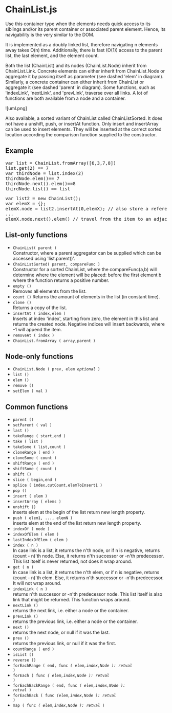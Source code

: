 ChainList.js
==========

Use this container type when the elements needs quick access to its siblings and/or its parent container or associated parent element. Hence, its navigability is the very similar to the DOM.

It is implemented as a doubly linked list, therefore navigating n elements away takes O(n) time. Additionally, there is fast (O(1)) access to the parent list, the last element, and the element count.

Both the list (ChainList) and its nodes (ChainList.Node) inherit from ChainList.Link. 
Concrete elements can either inherit from ChainList.Node or aggregate it by passing itself as parameter (see dashed 'elem' in diagram).
Similarly, a concrete container can either inherit from ChainList or aggregate it (see dashed 'parent' in diagram).
Some functions, such as 'indexLink', 'nextLink', and 'prevLink', traverse over all links.
A lot of functions are both available from a node and a container.

![uml.png]

Also available, a sorted variant of ChainList called ChainListSorted. It does not have a unshift, push, or insertAt function. Only insert and insertArray can be used to insert elements. They will be inserted at the correct sorted location according the comparison function supplied to the constructor.

Example
-------
<pre>
var list = ChainList.fromArray([6,3,7,8])
list.get(2) == 7
var thirdNode = list.index(2)  
thirdNode.elem()== 7  
thirdNode.next().elem()==8  
thirdNode.list() == list  
</pre>
<pre>
var list2 = new ChainList();  
var elemX = {};
elemX.node = list2.insertAt(0,elemX); // also store a reference to the node from within the elem object.  
...  
elemX.node.next().elem() // travel from the item to an adjacent item
</pre>

List-only functions
-------------------
* <code>ChainList( parent )</code>  
  Constructor, where a parent aggregator can be supplied which can be accessed using 'list.parent()'.
* <code>ChainListSorted( parent, compareFunc )</code>  
  Constructor for a sorted ChainList, where the compareFunc(a,b) will determine where the element will be placed: before the first element b where the function returns a positive number.
* <code>empty ()</code>  
  Removes all elements from the list.
* <code>count ()</code>
  Returns the amount of elements in the list (in constant time).
* <code>clone ()</code>  
  Returns a copy of the list.
* <code>insertAt ( index,elem )</code>  
  Inserts at index 'index', starting from zero, the element in this list and returns the created node. Negative indices will insert backwards, where -1 will append the item.
* <code>removeAt ( index )</code>
* <code>ChainList.fromArray ( array,parent )</code>

Node-only functions
-------------------
* <code>ChainList.Node ( prev, elem *optional* )</code>
* <code>list ()</code>
* <code>elem ()</code>
* <code>remove ()</code>
* <code>setElem ( val )</code>

Common functions
-------------------
* <code>parent ()</code>
* <code>setParent ( val )</code>
* <code>last ()</code>
* <code>takeRange ( start,end )</code>
* <code>take ( list )</code>
* <code>takeSome ( list,count )</code>
* <code>cloneRange ( end )</code>
* <code>cloneSome ( count )</code>
* <code>shiftRange ( end )</code>
* <code>shiftSome ( count )</code>
* <code>shift ()</code>
* <code>slice ( begin,end )</code>
* <code>splice ( index,cutCount,elemToInsert1 )</code>
* <code>pop ()</code>
* <code>insert ( elem )</code>
* <code>insertArray ( elems )</code>
* <code>unshift ()</code>  
	inserts elem at the begin of the list
	return new length property.	
* <code>push ( elem1, ..., elemN )</code>  
	inserts elem at the end of the list
	return new length property.
* <code>indexOf ( node )</code>
* <code>indexOfElem ( elem )</code>
* <code>lastIndexOfElem ( elem )</code>
* <code>index ( n )</code>  
	In case link is a list, it returns the n'th node, or if n is negative, returns (count - n)'th node.
	Else, it returns n'th successor or -n'th predecessor. This list itself is never returned, not does it wrap around.
* <code>get ( n )</code>  
	In case link is a list, it returns the n'th elem, or if n is negative, returns (count - n)'th elem.
	Else, it returns n'th successor or -n'th predecessor. 
	It will not wrap around.
* <code>indexLink ( n )</code>  
	returns n'th successor or -n'th predecessor node. This list itself is also link that might be returned. This function wraps around.
* <code>nextLink ()</code>  
	returns the next link, i.e. either a node or the container.
* <code>prevLink ()</code>  
	returns the previous link, i.e. either a node or the container.
* <code>next ()</code>  
	returns the next node, or null if it was the last.
* <code>prev ()</code>  
	returns the previous link, or null if it was the first.
* <code>countRange ( end )</code>
* <code>isList ()</code>
* <code>reverse ()</code>
* <code>forEachRange ( end, func *( elem,index,Node ): retval* )</code>
* <code>forEach ( func *( elem,index,Node ): retval* )</code>
* <code>forEachBackRange ( end, func *( elem,index,Node ): retval* )</code>
* <code>forEachBack ( func *(elem,index,Node ): retval* )</code>
* <code>map ( func *( elem,index,Node ): retval* )</code>
